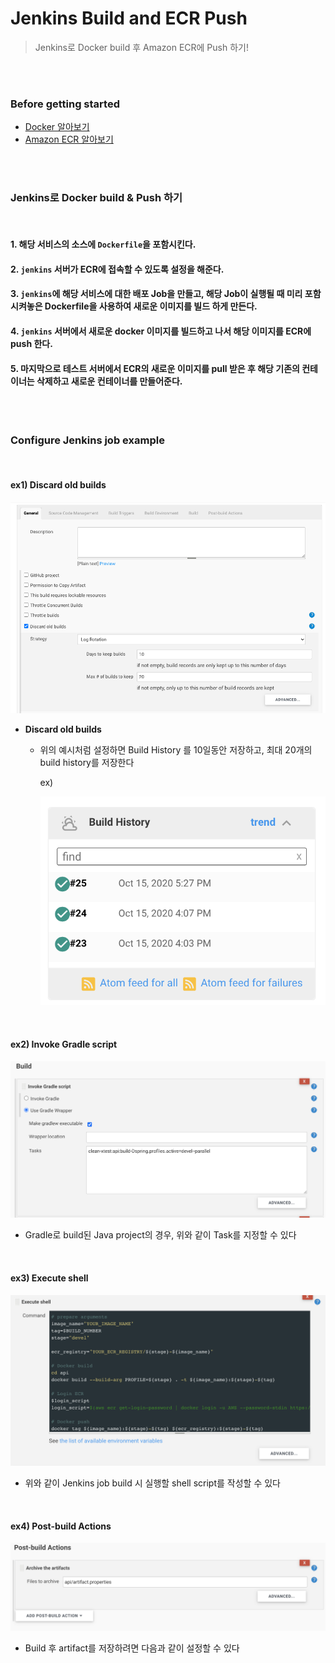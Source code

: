 # Jenkins Build and ECR Push

> Jenkins로 Docker build 후 Amazon ECR에 Push 하기!

<br>

<br>

### Before getting started

- [Docker 알아보기](../../Docker/01_Getting_Started_with_Docker.md)
- [Amazon ECR 알아보기](../../AWS/AWS_Services/Amazon_ECR.md)

<br>

<br>

### Jenkins로 Docker build & Push 하기

<br>

#### 1. 해당 서비스의 소스에 `Dockerfile`을 포함시킨다.

#### 2. `jenkins` 서버가 ECR에 접속할 수 있도록 설정을 해준다.

#### 3. `jenkins`에 해당 서비스에 대한 배포 Job을 만들고, 해당 Job이 실행될 때 미리 포함 시켜놓은 Dockerfile을 사용하여 새로운 이미지를 빌드 하게 만든다.

#### 4. `jenkins` 서버에서 새로운 docker 이미지를 빌드하고 나서 해당 이미지를 ECR에 push 한다.

#### 5. 마지막으로 테스트 서버에서 ECR의 새로운 이미지를 pull 받은 후 해당 기존의 컨테이너는 삭제하고 새로운 컨테이너를 만들어준다.

<br>

<br>

### Configure Jenkins job example

<br>

#### ex1) Discard old builds

![image-20201020130511370](../../images/image-20201020130511370.png)

- **Discard old builds**

  - 위의 예시처럼 설정하면 Build History 를 10일동안 저장하고, 최대 20개의 build history를 저장한다

    ex)

    ![image-20201022013851907](../../images/image-20201022013851907.png)

<br>

#### ex2) Invoke Gradle script

![image-20201022014231728](../../images/image-20201022014231728.png)

- Gradle로 build된 Java project의 경우, 위와 같이 Task를 지정할 수 있다

<br>

#### ex3) Execute shell

![image-20201022014449325](../../images/image-20201022014449325.png)

- 위와 같이 Jenkins job build 시 실행할 shell script를 작성할 수 있다

<br>

#### ex4) Post-build Actions

![image-20201022014706282](../../images/image-20201022014706282.png)

- Build 후 artifact를 저장하려면 다음과 같이 설정할 수 있다

